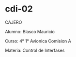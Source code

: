 # cdi-02
CAJERO

Alumno: Blasco Mauricio

Curso: 4° 1° Avionica Comision A

Materia: Control de Interfases
